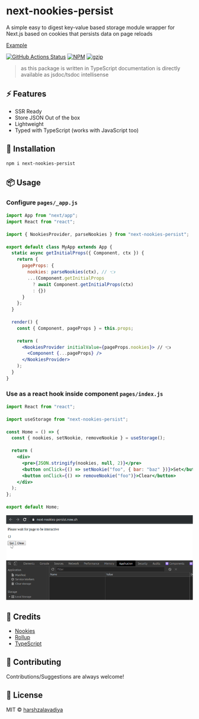 # next-nookies-persist

A simple easy to digest key-value based storage module wrapper for Next.js based on cookies that persists data on page reloads

[Example](https://next-nookies-persist-example.now.sh/)

[![GitHub Actions Status](https://github.com/harshzalavadiya/next-nookies-persist/workflows/NodeJS/badge.svg)](https://github.com/harshzalavadiya/next-nookies-persist/actions)
[![NPM](https://img.shields.io/npm/v/next-nookies-persist.svg)](https://npm.im/next-nookies-persist)
[![gzip](https://badgen.net/bundlephobia/minzip/next-nookies-persist)](https://bundlephobia.com/result?p=next-nookies-persist)

> as this package is written in TypeScript documentation is directly available as jsdoc/tsdoc intellisense

## ⚡ Features

- SSR Ready
- Store JSON Out of the box
- Lightweight
- Typed with TypeScript (works with JavaScript too)

## 🔧 Installation

```sh
npm i next-nookies-persist
```

## 📦 Usage

### Configure `pages/_app.js`

```jsx
import App from "next/app";
import React from "react";

import { NookiesProvider, parseNookies } from "next-nookies-persist";

export default class MyApp extends App {
  static async getInitialProps({ Component, ctx }) {
    return {
      pageProps: {
        nookies: parseNookies(ctx), // 👈
        ...(Component.getInitialProps
          ? await Component.getInitialProps(ctx)
          : {})
      }
    };
  }

  render() {
    const { Component, pageProps } = this.props;

    return (
      <NookiesProvider initialValue={pageProps.nookies}> // 👈
        <Component {...pageProps} />
      </NookiesProvider>
    );
  }
}
```

### Use as a react hook inside component `pages/index.js`

```jsx
import React from "react";

import useStorage from "next-nookies-persist";

const Home = () => {
  const { nookies, setNookie, removeNookie } = useStorage();

  return (
    <div>
      <pre>{JSON.stringify(nookies, null, 2)}</pre>
      <button onClick={() => setNookie("foo", { bar: "baz" })}>Set</button>
      <button onClick={() => removeNookie("foo")}>Clear</button>
    </div>
  );
};

export default Home;
```

![Demo](./example.gif)

## 🤠 Credits

- [Nookies](https://github.com/maticzav/nookies)
- [Rollup](https://github.com/rollup/rollup)
- [TypeScript](https://github.com/microsoft/TypeScript)

## 🙏 Contributing

Contributions/Suggestions are always welcome!

## 📄 License

MIT &copy; [harshzalavadiya](https://github.com/harshzalavadiya)
